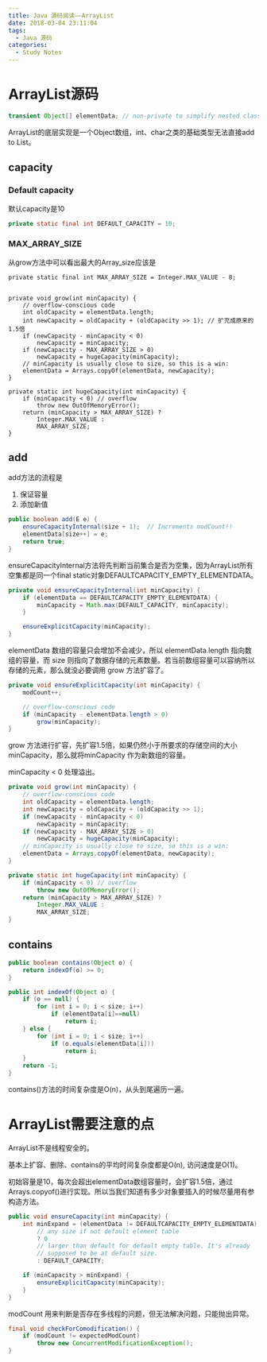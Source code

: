 ```yaml
---
title: Java 源码阅读——ArrayList
date: 2018-03-04 23:11:04
tags: 
  - Java 源码
categories:
  - Study Notes
---
```


# ArrayList源码

```java
transient Object[] elementData; // non-private to simplify nested class access
```

ArrayList的底层实现是一个Object数组，int、char之类的基础类型无法直接add to List。

<!-- more -->

## capacity

### Default capacity

默认capacity是10

```Java
private static final int DEFAULT_CAPACITY = 10;
```

### MAX_ARRAY_SIZE

从grow方法中可以看出最大的Array_size应该是

```
private static final int MAX_ARRAY_SIZE = Integer.MAX_VALUE - 8;


private void grow(int minCapacity) {
    // overflow-conscious code
    int oldCapacity = elementData.length;
    int newCapacity = oldCapacity + (oldCapacity >> 1); // 扩充成原来的1.5倍
    if (newCapacity - minCapacity < 0)
        newCapacity = minCapacity;
    if (newCapacity - MAX_ARRAY_SIZE > 0)
        newCapacity = hugeCapacity(minCapacity);
    // minCapacity is usually close to size, so this is a win:
    elementData = Arrays.copyOf(elementData, newCapacity);
}

private static int hugeCapacity(int minCapacity) {
    if (minCapacity < 0) // overflow
        throw new OutOfMemoryError();
    return (minCapacity > MAX_ARRAY_SIZE) ?
        Integer.MAX_VALUE :
        MAX_ARRAY_SIZE;
}
```

## add

add方法的流程是

1. 保证容量
2. 添加新值

```java
public boolean add(E e) {
    ensureCapacityInternal(size + 1);  // Increments modCount!!
    elementData[size++] = e;
    return true;
}
```

ensureCapacityInternal方法将先判断当前集合是否为空集，因为ArrayList所有空集都是同一个final static对象DEFAULTCAPACITY_EMPTY_ELEMENTDATA。

```java
private void ensureCapacityInternal(int minCapacity) {
    if (elementData == DEFAULTCAPACITY_EMPTY_ELEMENTDATA) {
        minCapacity = Math.max(DEFAULT_CAPACITY, minCapacity);
    }

    ensureExplicitCapacity(minCapacity);
}
```

elementData 数组的容量只会增加不会减少，所以 elementData.length 指向数组的容量，而 size 则指向了数据存储的元素数量。若当前数组容量可以容纳所以存储的元素，那么就没必要调用 grow 方法扩容了。

```java
private void ensureExplicitCapacity(int minCapacity) {
    modCount++;

    // overflow-conscious code
    if (minCapacity - elementData.length > 0)
        grow(minCapacity);
}
```

grow 方法进行扩容，先扩容1.5倍，如果仍然小于所要求的存储空间的大小 minCapacity，那么就将minCapacity 作为新数组的容量。

minCapacity < 0 处理溢出。

```java
private void grow(int minCapacity) {
    // overflow-conscious code
    int oldCapacity = elementData.length;
    int newCapacity = oldCapacity + (oldCapacity >> 1);
    if (newCapacity - minCapacity < 0)
        newCapacity = minCapacity;
    if (newCapacity - MAX_ARRAY_SIZE > 0)
        newCapacity = hugeCapacity(minCapacity);
    // minCapacity is usually close to size, so this is a win:
    elementData = Arrays.copyOf(elementData, newCapacity);
}

private static int hugeCapacity(int minCapacity) {
    if (minCapacity < 0) // overflow
        throw new OutOfMemoryError();
    return (minCapacity > MAX_ARRAY_SIZE) ?
        Integer.MAX_VALUE :
        MAX_ARRAY_SIZE;
}
```

## contains

```Java
public boolean contains(Object o) {
    return indexOf(o) >= 0;
}

public int indexOf(Object o) {
    if (o == null) {
        for (int i = 0; i < size; i++)
            if (elementData[i]==null)
                return i;
    } else {
        for (int i = 0; i < size; i++)
            if (o.equals(elementData[i]))
                return i;
    }
    return -1;
}
```

contains()方法的时间复杂度是O(n)，从头到尾遍历一遍。

# ArrayList需要注意的点

ArrayList不是线程安全的。

基本上扩容、删除、contains的平均时间复杂度都是O(n), 访问速度是O(1)。

初始容量是10，每次会超出elementData数组容量时，会扩容1.5倍，通过Arrays.copyof()进行实现。所以当我们知道有多少对象要插入的时候尽量用有参构造方法。

```java
public void ensureCapacity(int minCapacity) {
    int minExpand = (elementData != DEFAULTCAPACITY_EMPTY_ELEMENTDATA)
        // any size if not default element table
        ? 0
        // larger than default for default empty table. It's already
        // supposed to be at default size.
        : DEFAULT_CAPACITY;

    if (minCapacity > minExpand) {
        ensureExplicitCapacity(minCapacity);
    }
}
```

modCount 用来判断是否存在多线程的问题，但无法解决问题，只能抛出异常。

```java
final void checkForComodification() {
    if (modCount != expectedModCount)
        throw new ConcurrentModificationException();
}
```
